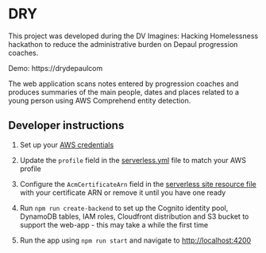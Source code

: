 # DRY

This project was developed during the DV Imagines: Hacking Homelessness hackathon to reduce the administrative burden on Depaul progression coaches.

Demo: https://drydepaulcom

The web application scans notes entered by progression coaches and produces summaries of the main people, dates and places related to a young person using AWS Comprehend entity detection. 

## Developer instructions

1. Set up your [AWS credentials](https://docs.aws.amazon.com/cli/latest/userguide/cli-configure-files.html)

2. Update the `profile` field in the [serverless.yml](serverless.yml) file to match your AWS profile

3. Configure the `AcmCertificateArn` field in the [serverless site resource file](resources/site.yml) with your certificate ARN or remove it until you have one ready

4. Run `npm run create-backend` to set up the Cognito identity pool, DynamoDB tables, IAM roles, Cloudfront distribution and S3 bucket to support the web-app - this may take a while the first time

5. Run the app using `npm run start` and navigate to [http://localhost:4200](http://localhost:4200)

